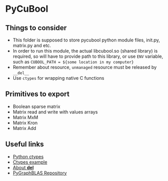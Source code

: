# PyCuBool

## Things to consider

- This folder is supposed to store pycubool python module files, init.py, matrix.py and etc.
- In order to run this module, the actual libcubool.so (shared library) is
required, so will have to provide path to this library, or use `ENV` variable,
such as `CUBOOL_PATH = ${some location in my computer}`
- Remember about resource, `unmanaged` resource must be released by `__del__`
- Use `ctypes` for wrapping native C functions

## Primitives to export

- Boolean sparse matrix 
- Matrix read and write with values arrays
- Matrix MxM
- Matrix Kron
- Matrix Add

## Useful links

- [Python ctypes](https://docs.python.org/3/library/ctypes.html)
- [Ctypes example](https://habr.com/ru/post/466499/)
- [About __del__](https://www.geeksforgeeks.org/python-__delete__-vs-__del__/)
- [PyGraphBLAS Repository](https://github.com/michelp/pygraphblas)
